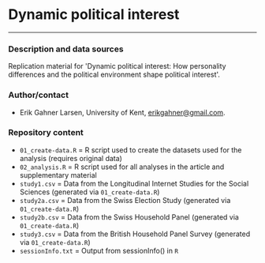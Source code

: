# Dynamic political interest
---

### Description and data sources

Replication material for 'Dynamic political interest: How personality differences and the political environment shape political interest'.

### Author/contact

 - Erik Gahner Larsen, University of Kent, erikgahner@gmail.com.

### Repository content

- `01_create-data.R` = R script used to create the datasets used for the analysis (requires original data)
- `02_analysis.R` = R script used for all analyses in the article and supplementary material
- `study1.csv` = Data from the Longitudinal Internet Studies for the Social Sciences (generated via `01_create-data.R`)
- `study2a.csv` = Data from the Swiss Election Study (generated via `01_create-data.R`)
- `study2b.csv` = Data from the Swiss Household Panel (generated via `01_create-data.R`)
- `study3.csv` = Data from the British Household Panel Survey (generated via `01_create-data.R`)
- `sessionInfo.txt` = Output from sessionInfo() in `R`
